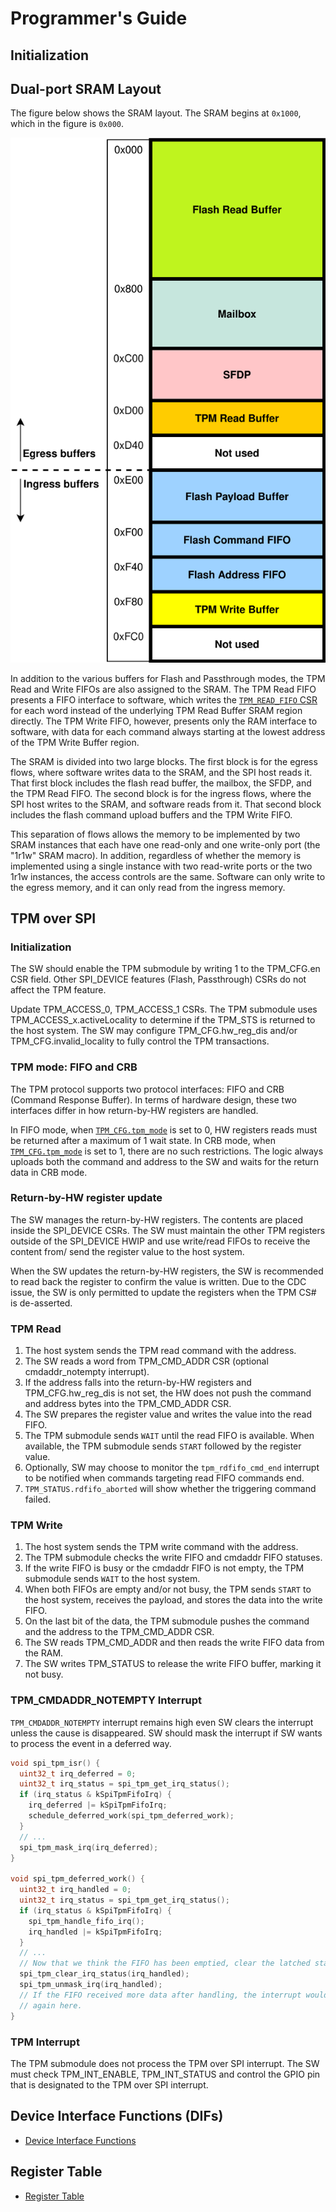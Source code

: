 # Programmer's Guide

## Initialization

## Dual-port SRAM Layout

The figure below shows the SRAM layout.
The SRAM begins at `0x1000`, which in the figure is `0x000`.

![SPI Device Dual-port SRAM Layout](../doc/spid_sram_layout.svg)

In addition to the various buffers for Flash and Passthrough modes, the TPM Read and Write FIFOs are also assigned to the SRAM.
The TPM Read FIFO presents a FIFO interface to software, which writes the [`TPM_READ_FIFO` CSR](registers.md#tpm_read_fifo) for each word instead of the underlying TPM Read Buffer SRAM region directly.
The TPM Write FIFO, however, presents only the RAM interface to software, with data for each command always starting at the lowest address of the TPM Write Buffer region.

The SRAM is divided into two large blocks.
The first block is for the egress flows, where software writes data to the SRAM, and the SPI host reads it.
That first block includes the flash read buffer, the mailbox, the SFDP, and the TPM Read FIFO.
The second block is for the ingress flows, where the SPI host writes to the SRAM, and software reads from it.
That second block includes the flash command upload buffers and the TPM Write FIFO.

This separation of flows allows the memory to be implemented by two SRAM instances that each have one read-only and one write-only port (the "1r1w" SRAM macro).
In addition, regardless of whether the memory is implemented using a single instance with two read-write ports or the two 1r1w instances, the access controls are the same.
Software can only write to the egress memory, and it can only read from the ingress memory.

## TPM over SPI

### Initialization

The SW should enable the TPM submodule by writing 1 to the TPM_CFG.en CSR field.
Other SPI_DEVICE features (Flash, Passthrough) CSRs do not affect the TPM feature.

Update TPM_ACCESS_0, TPM_ACCESS_1 CSRs.
The TPM submodule uses TPM_ACCESS_x.activeLocality to determine if the TPM_STS is returned to the host system.
The SW may configure TPM_CFG.hw_reg_dis and/or TPM_CFG.invalid_locality to fully control the TPM transactions.

### TPM mode: FIFO and CRB

The TPM protocol supports two protocol interfaces: FIFO and CRB (Command Response Buffer).
In terms of hardware design, these two interfaces differ in how return-by-HW registers are handled.

In FIFO mode, when [`TPM_CFG.tpm_mode`](registers.md#tpm_cfg) is set to 0, HW registers reads must be returned after a maximum of 1 wait state.
In CRB mode, when [`TPM_CFG.tpm_mode`](registers.md#tpm_cfg) is set to 1, there are no such restrictions.
The logic always uploads both the command and address to the SW and waits for the return data in CRB mode.

### Return-by-HW register update

The SW manages the return-by-HW registers.
The contents are placed inside the SPI_DEVICE CSRs.
The SW must maintain the other TPM registers outside of the SPI_DEVICE HWIP and use write/read FIFOs to receive the content from/ send the register value to the host system.

When the SW updates the return-by-HW registers, the SW is recommended to read back the register to confirm the value is written.
Due to the CDC issue, the SW is only permitted to update the registers when the TPM CS# is de-asserted.

### TPM Read

1. The host system sends the TPM read command with the address.
2. The SW reads a word from TPM_CMD_ADDR CSR (optional cmdaddr_notempty interrupt).
  1. If the address falls into the return-by-HW registers and TPM_CFG.hw_reg_dis is not set, the HW does not push the command and address bytes into the TPM_CMD_ADDR CSR.
3. The SW prepares the register value and writes the value into the read FIFO.
4. The TPM submodule sends `WAIT` until the read FIFO is available.
   When available, the TPM submodule sends `START` followed by the register value.
5. Optionally, SW may choose to monitor the `tpm_rdfifo_cmd_end` interrupt to be notified when commands targeting read FIFO commands end.
  1. `TPM_STATUS.rdfifo_aborted` will show whether the triggering command failed.

### TPM Write

1. The host system sends the TPM write command with the address.
2. The TPM submodule checks the write FIFO and cmdaddr FIFO statuses.
3. If the write FIFO is busy or the cmdaddr FIFO is not empty, the TPM submodule sends `WAIT` to the host system.
4. When both FIFOs are empty and/or not busy, the TPM sends `START` to the host system, receives the payload, and stores the data into the write FIFO.
5. On the last bit of the data, the TPM submodule pushes the command and the address to the TPM_CMD_ADDR CSR.
6. The SW reads TPM_CMD_ADDR and then reads the write FIFO data from the RAM.
7. The SW writes TPM_STATUS to release the write FIFO buffer, marking it not busy.

### TPM_CMDADDR_NOTEMPTY Interrupt

`TPM_CMDADDR_NOTEMPTY` interrupt remains high even SW clears the interrupt unless the cause is disappeared.
SW should mask the interrupt if SW wants to process the event in a deferred way.

```c
void spi_tpm_isr() {
  uint32_t irq_deferred = 0;
  uint32_t irq_status = spi_tpm_get_irq_status();
  if (irq_status & kSpiTpmFifoIrq) {
    irq_deferred |= kSpiTpmFifoIrq;
    schedule_deferred_work(spi_tpm_deferred_work);
  }
  // ...
  spi_tpm_mask_irq(irq_deferred);
}

void spi_tpm_deferred_work() {
  uint32_t irq_handled = 0;
  uint32_t irq_status = spi_tpm_get_irq_status();
  if (irq_status & kSpiTpmFifoIrq) {
    spi_tpm_handle_fifo_irq();
    irq_handled |= kSpiTpmFifoIrq;
  }
  // ...
  // Now that we think the FIFO has been emptied, clear the latched status.
  spi_tpm_clear_irq_status(irq_handled);
  spi_tpm_unmask_irq(irq_handled);
  // If the FIFO received more data after handling, the interrupt would assert
  // again here.
}
```


### TPM Interrupt

The TPM submodule does not process the TPM over SPI interrupt.
The SW must check TPM_INT_ENABLE, TPM_INT_STATUS and control the GPIO pin that is designated to the TPM over SPI interrupt.

## Device Interface Functions (DIFs)

- [Device Interface Functions](../../../../sw/device/lib/dif/dif_spi_device.h)

## Register Table

* [Register Table](registers.md#registers)

